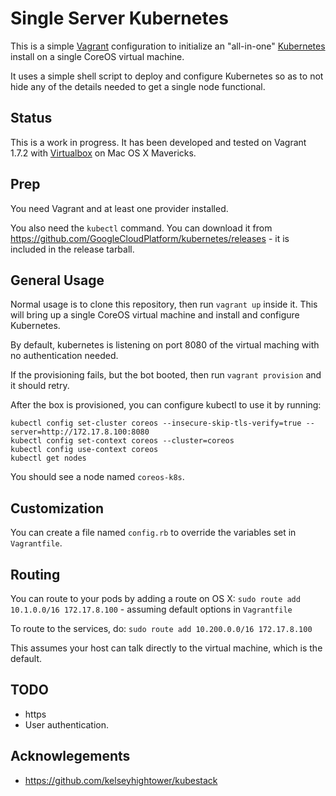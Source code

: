 # Single Server Kubernetes

This is a simple [Vagrant](http://vagrantup.com) configuration to initialize an "all-in-one" [Kubernetes](http://kubernetes.io) install on a single CoreOS virtual machine.

It uses a simple shell script to deploy and configure Kubernetes so as to not hide any of the details needed to get a single node functional.

## Status

This is a work in progress.  It has been developed and tested on Vagrant 1.7.2 with [Virtualbox](https://www.virtualbox.org) on Mac OS X Mavericks.

## Prep

You need Vagrant and at least one provider installed.

You also need the `kubectl` command. You can download it from https://github.com/GoogleCloudPlatform/kubernetes/releases - it is included in the release tarball.

## General Usage

Normal usage is to clone this repository, then run `vagrant up` inside it.  This will bring up a single CoreOS virtual machine and install and configure Kubernetes.

By default, kubernetes is listening on port 8080 of the virtual maching with no authentication needed.

If the provisioning fails, but the bot booted, then run `vagrant provision` and it should retry.

After the box is provisioned, you can configure kubectl to use it by running:

```
kubectl config set-cluster coreos --insecure-skip-tls-verify=true --server=http://172.17.8.100:8080
kubectl config set-context coreos --cluster=coreos
kubectl config use-context coreos
kubectl get nodes
```

You should see a node named `coreos-k8s`.

## Customization

You can create a file named `config.rb` to override the variables set in `Vagrantfile`.

## Routing

You can route to your pods by adding a route on OS X: `sudo route add 10.1.0.0/16 172.17.8.100` - assuming default options in `Vagrantfile`

To route to the services, do: `sudo route add 10.200.0.0/16 172.17.8.100`

This assumes your host can talk directly to the virtual machine, which is the default.

## TODO

- https
- User authentication.

## Acknowlegements

- https://github.com/kelseyhightower/kubestack


